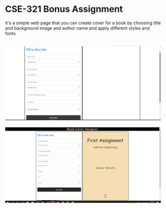# CSE-321 Bonus Assignment

it's a simple web page that you can create cover for a book by choosing title and background image and author name and apply different styles and fonts.</br></br>

![Alt text](/before.PNG?raw=true "2020 update")
</br></br>
![Alt text](/after.PNG?raw=true "2020 update")
